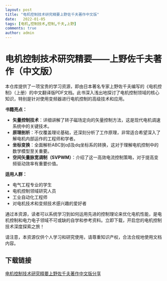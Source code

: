 ```yaml
---
layout: post
title: "电机控制技术研究精要上野佐千夫著作中文版"
date:   2022-01-05
tags: [电机,控制技术,控制,千夫,上野]
comments: true
author: admin
---
```

# 电机控制技术研究精要——上野佐千夫著作（中文版）

本仓库提供了一项宝贵的学习资源，即由日本著名专家上野佐千夫编写的《电机控制》（上册）的中文翻译版PDF文档。此书深入浅出地探讨了电机控制领域的核心知识，特别是针对使用变频器进行电机控制的高级技术和应用。

**书籍亮点：**
- **矢量控制技术**：详细讲解了转子磁场定向的矢量控制方法，这是现代电机调速系统中的关键技术。
- **原理剖析**：不仅覆盖理论基础，还深刻分析了工作原理，非常适合希望深入了解电机内部运作的工程师和学者。
- **坐标变换**：全面解析ABC到αβ及dq坐标系的转换，这对于理解电机控制中的数学模型至关重要。
- **空间矢量脉宽调制（SVPWM）**：介绍了这一高效电流控制策略，对于提高变频驱动效率有重要价值。

**适用人群：**
- 电气工程专业的学生
- 电机控制领域研究人员
- 工业自动化工程师
- 对电机技术和变频技术感兴趣的爱好者

通过本资源，读者可以系统学习到如何运用先进的控制理论来优化电机性能，是电机控制和电力电子领域不可或缺的自学和参考资料。立即下载，开启您的电机控制技术深度探索之旅！

请注意，本资源仅供个人学习和研究使用，请尊重知识产权，合法合规地使用文档内容。

## 下载链接

[电机控制技术研究精要上野佐千夫著作中文版分享](https://pan.quark.cn/s/d813a1621744)